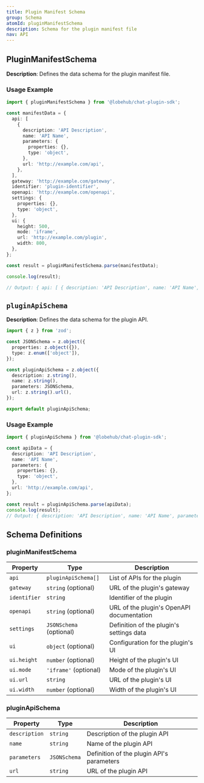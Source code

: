 ```yaml
---
title: Plugin Manifest Schema
group: Schema
atomId: pluginManifestSchema
description: Schema for the plugin manifest file
nav: API
---
```


## PluginManifestSchema

**Description**: Defines the data schema for the plugin manifest file.

### Usage Example

```typescript
import { pluginManifestSchema } from '@lobehub/chat-plugin-sdk';

const manifestData = {
  api: [
    {
      description: 'API Description',
      name: 'API Name',
      parameters: {
        properties: {},
        type: 'object',
      },
      url: 'http://example.com/api',
    },
  ],
  gateway: 'http://example.com/gateway',
  identifier: 'plugin-identifier',
  openapi: 'http://example.com/openapi',
  settings: {
    properties: {},
    type: 'object',
  },
  ui: {
    height: 500,
    mode: 'iframe',
    url: 'http://example.com/plugin',
    width: 800,
  },
};

const result = pluginManifestSchema.parse(manifestData);

console.log(result);

// Output: { api: [ { description: 'API Description', name: 'API Name', parameters: { properties: {}, type: 'object' }, url: 'http://example.com/api' } ], gateway: 'http://example.com/gateway', identifier: 'plugin-identifier', openapi: 'http://example.com/openapi', settings: { properties: {}, type: 'object' }, ui: { height: 500, mode: 'iframe', url: 'http://example.com/plugin', width: 800 } }
```

## `pluginApiSchema`

**Description**: Defines the data schema for the plugin API.

```typescript
import { z } from 'zod';

const JSONSchema = z.object({
  properties: z.object({}),
  type: z.enum(['object']),
});

const pluginApiSchema = z.object({
  description: z.string(),
  name: z.string(),
  parameters: JSONSchema,
  url: z.string().url(),
});

export default pluginApiSchema;
```

### Usage Example

```typescript
import { pluginApiSchema } from '@lobehub/chat-plugin-sdk';

const apiData = {
  description: 'API Description',
  name: 'API Name',
  parameters: {
    properties: {},
    type: 'object',
  },
  url: 'http://example.com/api',
};

const result = pluginApiSchema.parse(apiData);
console.log(result);
// Output: { description: 'API Description', name: 'API Name', parameters: { properties: {}, type: 'object' }, url: 'http://example.com/api' }
```

## Schema Definitions

### pluginManifestSchema

| Property     | Type                    | Description                               |
| ------------ | ----------------------- | ----------------------------------------- |
| `api`        | `pluginApiSchema[]`     | List of APIs for the plugin               |
| `gateway`    | `string` (optional)     | URL of the plugin's gateway               |
| `identifier` | `string`                | Identifier of the plugin                  |
| `openapi`    | `string` (optional)     | URL of the plugin's OpenAPI documentation |
| `settings`   | `JSONSchema` (optional) | Definition of the plugin's settings data  |
| `ui`         | `object` (optional)     | Configuration for the plugin's UI         |
| `ui.height`  | `number` (optional)     | Height of the plugin's UI                 |
| `ui.mode`    | `'iframe'` (optional)   | Mode of the plugin's UI                   |
| `ui.url`     | `string`                | URL of the plugin's UI                    |
| `ui.width`   | `number` (optional)     | Width of the plugin's UI                  |

### pluginApiSchema

| Property      | Type         | Description                               |
| ------------- | ------------ | ----------------------------------------- |
| `description` | `string`     | Description of the plugin API             |
| `name`        | `string`     | Name of the plugin API                    |
| `parameters`  | `JSONSchema` | Definition of the plugin API's parameters |
| `url`         | `string`     | URL of the plugin API                     |
